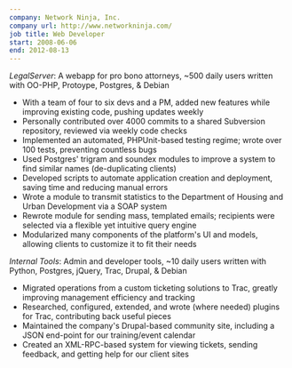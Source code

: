 ```yaml
---
company: Network Ninja, Inc.
company url: http://www.networkninja.com/
job title: Web Developer
start: 2008-06-06
end: 2012-08-13
---
```

*LegalServer*: A webapp for pro bono attorneys, ~500 daily users written with
OO-PHP, Protoype, Postgres, & Debian

* With a team of four to six devs and a PM, added new features while improving
  existing code, pushing updates weekly
* Personally contributed over 4000 commits to a shared Subversion repository,
  reviewed via weekly code checks
* Implemented an automated, PHPUnit-based testing regime; wrote over 100
  tests, preventing countless bugs
* Used Postgres' trigram and soundex modules to improve a system to find
  similar names (de-duplicating clients)
* Developed scripts to automate application creation and deployment, saving
  time and reducing manual errors
* Wrote a module to transmit statistics to the Department of Housing and Urban
  Development via a SOAP system
* Rewrote module for sending mass, templated emails; recipients were selected
  via a flexible yet intuitive query engine
* Modularized many components of the platform's UI and models, allowing
  clients to customize it to fit their needs

*Internal Tools*: Admin and developer tools, ~10 daily users written with
Python, Postgres, jQuery, Trac, Drupal, & Debian

* Migrated operations from a custom ticketing solutions to Trac, greatly
  improving management efficiency and tracking
* Researched, configured, extended, and wrote (where needed) plugins for Trac,
  contributing back useful pieces
* Maintained the company's Drupal-based community site, including a JSON
  end-point for our training/event calendar
* Created an XML-RPC-based system for viewing tickets, sending feedback, and
  getting help for our client sites
